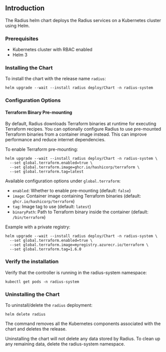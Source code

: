 ## Introduction

The Radius helm chart deploys the Radius services on a Kubernetes cluster using Helm.

### Prerequisites

- Kubernetes cluster with RBAC enabled
- Helm 3

### Installing the Chart

To install the chart with the release name `radius`:

```console
helm upgrade --wait --install radius deploy/Chart -n radius-system
```

### Configuration Options

#### Terraform Binary Pre-mounting

By default, Radius downloads Terraform binaries at runtime for executing Terraform recipes. You can optionally configure Radius to use pre-mounted Terraform binaries from a container image instead. This can improve performance and reduce internet dependencies.

To enable Terraform pre-mounting:

```console
helm upgrade --wait --install radius deploy/Chart -n radius-system \
  --set global.terraform.enabled=true \
  --set global.terraform.image=ghcr.io/hashicorp/terraform \
  --set global.terraform.tag=latest
```

Available configuration options under `global.terraform`:

- `enabled`: Whether to enable pre-mounting (default: `false`)
- `image`: Container image containing Terraform binaries (default: `ghcr.io/hashicorp/terraform`)
- `tag`: Image tag to use (default: `latest`)
- `binaryPath`: Path to Terraform binary inside the container (default: `/bin/terraform`)

Example with a private registry:

```console
helm upgrade --wait --install radius deploy/Chart -n radius-system \
  --set global.terraform.enabled=true \
  --set global.terraform.image=myregistry.azurecr.io/terraform \
  --set global.terraform.tag=1.6.0
```

### Verify the installation

Verify that the controller is running in the radius-system namespace:

```
kubectl get pods -n radius-system
```

### Uninstalling the Chart

To uninstall/delete the `radius` deployment:

```console
helm delete radius
```

The command removes all the Kubernetes components associated with the chart and deletes the release.

Uninstalling the chart will not delete any data stored by Radius. To clean up any remaining data, delete the radius-system namespace.
